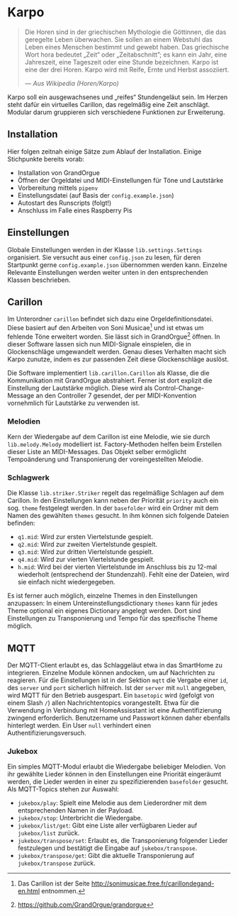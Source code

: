 # Karpo

> Die Horen sind in der griechischen Mythologie die Göttinnen, die das geregelte
> Leben überwachen. Sie sollen an einem Webstuhl das Leben eines Menschen
> bestimmt und gewebt haben. Das griechische Wort hora bedeutet „Zeit“ oder
> „Zeitabschnitt”; es kann ein Jahr, eine Jahreszeit, eine Tageszeit oder eine
> Stunde bezeichnen.
> Karpo ist eine der drei Horen. Karpo wird mit Reife, Ernte und Herbst
> assoziiert.
>
> — *Aus Wikipedia (Horen/Karpo)*

Karpo soll ein ausgewachsenes und „reifes“ Stundengeläut sein. Im Herzen steht
dafür ein virtuelles Carillon, das regelmäßig eine Zeit anschlägt. Modular darum
gruppieren sich verschiedene Funktionen zur Erweiterung.


## Installation
Hier folgen zeitnah einige Sätze zum Ablauf der Installation. Einige Stichpunkte
bereits vorab:
* Installation von GrandOrgue
* Öffnen der Orgeldatei und MIDI-Einstellungen für Töne und Lautstärke
* Vorbereitung mittels `pipenv`
* Einstellungsdatei (auf Basis der `config.example.json`)
* Autostart des Runscripts (folgt!)
* Anschluss im Falle eines Raspberry Pis


## Einstellungen
Globale Einstellungen werden in der Klasse `lib.settings.Settings` organisiert.
Sie versucht aus einer `config.json` zu lesen, für deren Startpunkt gerne
`config.example.json` übernommen werden kann. Einzelne Relevante Einstellungen
werden weiter unten in den entsprechenden Klassen beschrieben.


## Carillon
Im Unterordner `carillon` befindet sich dazu eine Orgeldefinitionsdatei. Diese
basiert auf den Arbeiten von Soni Musicae[^sonimusicae] und ist etwas um
fehlende Töne erweitert worden. Sie lässt sich in GrandOrgue[^grandorgue]
öffnen. In dieser Software lassen sich nun MIDI-Signale einspielen, die in
Glockenschläge umgewandelt werden. Genau dieses Verhalten macht sich Karpo
zunutze, indem es zur passenden Zeit diese Glockenschläge auslöst.

Die Software implementiert `lib.carillon.Carillon` als Klasse, die die
Kommunikation mit GrandOrgue abstrahiert. Ferner ist dort explizit die
Einstellung der Lautstärke möglich. Diese wird als Control-Change-Message an den
Controller 7 gesendet, der per MIDI-Konvention vornehmlich für Lautstärke zu
verwenden ist.


### Melodien
Kern der Wiedergabe auf dem Carillon ist eine Melodie, wie sie durch
`lib.melody.Melody` modelliert ist. Factory-Methoden helfen beim Erstellen
dieser Liste an MIDI-Messages. Das Objekt selber ermöglicht Tempoänderung und
Transponierung der voreingestellten Melodie.


### Schlagwerk
Die Klasse `lib.striker.Striker` regelt das regelmäßige Schlagen auf dem
Carillon. In den Einstellungen kann neben der Priorität `priority` auch ein sog.
`theme` festgelegt werden. In der `basefolder` wird ein Ordner mit dem Namen des
gewählten `themes` gesucht. In ihm können sich folgende Dateien befinden:
* `q1.mid`: Wird zur ersten Viertelstunde gespielt.
* `q2.mid`: Wird zur zweiten Viertelstunde gespielt.
* `q3.mid`: Wird zur dritten Viertelstunde gespielt.
* `q4.mid`: Wird zur vierten Viertelstunde gespielt.
* `h.mid`: Wird bei der vierten Viertelstunde im Anschluss bis zu 12-mal
  wiederholt (entsprechend der Stundenzahl).
Fehlt eine der Dateien, wird sie einfach nicht wiedergegeben.

Es ist ferner auch möglich, einzelne Themes in den Einstellungen anzupassen: In
einem Untereinstellungsdictionary `themes` kann für jedes Theme optional ein
eigenes Dictionary angelegt werden. Dort sind Einstellungen zu Transponierung
und Tempo für das spezifische Theme möglich.

[^sonimusicae]: Das Carillon ist der Seite
  http://sonimusicae.free.fr/carillondegand-en.html entnommen.
[^grandorgue]: https://github.com/GrandOrgue/grandorgue


## MQTT
Der MQTT-Client erlaubt es, das Schlaggeläut etwa in das SmartHome zu
integrieren. Einzelne Module können andocken, um auf Nachrichten zu reagieren.
Für die Einstellungen ist in der Sektion `mqtt` die Vergabe einer `id`, des
`server` und `port` sicherlich hilfreich. Ist der `server` mit `null` angegeben,
wird MQTT für den Betrieb ausgespart. Ein `basetopic` wird (gefolgt von einem
Slash `/`) allen Nachrichtentopics vorangestellt. Etwa für die Verwendung in
Verbindung mit HomeAssisstant ist eine Authentifizierung zwingend erforderlich.
Benutzername und Passwort können daher ebenfalls hinterlegt werden. Ein User
`null` verhindert einen Authentifizierungsversuch.


### Jukebox
Ein simples MQTT-Modul erlaubt die Wiedergabe beliebiger Melodien. Von ihr
gewählte Lieder können in den Einstellungen eine Priorität eingeräumt werden,
die Lieder werden in einer zu spezifizierenden `basefolder` gesucht. Als
MQTT-Topics stehen zur Auswahl:

* `jukebox/play`: Spielt eine Melodie aus dem Liederordner mit dem
  entsprechenden Namen in der Payload.
* `jukebox/stop`: Unterbricht die Wiedergabe.
* `jukebox/list/get`: Gibt eine Liste aller verfügbaren Lieder auf
  `jukebox/list` zurück.
* `jukebox/transpose/set`: Erlaubt es, die Transponierung folgender Lieder
  festzulegen und bestätigt die Eingabe auf `jukebox/transpose`.
* `jukebox/transpose/get`: Gibt die aktuelle Transponierung auf
  `jukebox/transpose` zurück.
